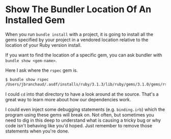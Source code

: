 # Show The Bundler Location Of An Installed Gem

When you run `bundle install` with a project, it is going to install all the
gems specified by your project in a vendored location relative to the location
of your Ruby version install.

If you want to find the location of a specific gem, you can ask bundler with
`bundle show <gem-name>`.

Here I ask where the `rspec` gem is.

```bash
$ bundle show rspec
/Users/jbranchaud/.asdf/installs/ruby/3.1.3/lib/ruby/gems/3.1.0/gems/rspec-3.12.0
```

I could `cd` into that directory to have a look around at the source. That's a
great way to learn more about how our dependencies work.

I could even inject some debugging statements (e.g. `binding.irb`) which the
program using these gems will break on. Not often, but sometimes you need to
dig in this deep to understand what is causing a tricky bug or why code isn't
behaving like you'd hoped. Just remember to remove those statements when you're
done.
